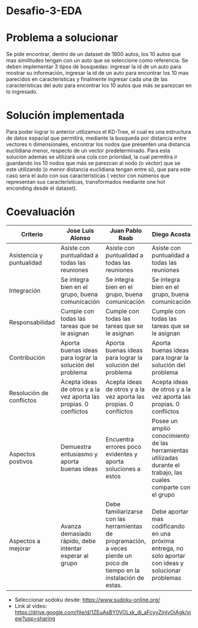 # Desafio-3-EDA

# Problema a solucionar

Se pide encontrar, dentro de un dataset de 1800 autos, los 10 autos que mas similitudes tengan con un auto que se seleccione como referencia. Se deben implementar 3 tipos de busquedas: ingresar la id de un auto para mostrar su información, ingresar la id de un auto para encontrar los 10 mas parecidos en caracteristicas y finalmente ingresar cada una de las caracteristicas del auto para encontrar los 10 autos que más se parezcan en lo ingresado.

# Solución implementada

Para poder lograr lo anterior utilizamos el KD-Tree, el cual es una estructura de datos espacial que permitirá, mediante la busqueda por distancia entre vectores n dimensionales, encontrar los nodos que presenten una distancia euclidiana menor, respecto de un vector predeterminado. Para esta solución además se utilizará una cola con prioridad, la cual permitira ir guardando los 10 nodos que más se parezcan al nodo (o vector) que se este utilizando (o menor distancia euclidiana tengan entre si), que para este caso sera el auto con sus caracteristicas ( vector con números que representan sus caracteristicas, transformados mediante one hot enconding desde el dataset).

# Coevaluación

|Criterio                 | Jose Luis Alonso | Juan Pablo Raab | Diego Acosta |
|-------------------------|------------------|-----------------|----------------|
|Asistencia y puntualidad |Asiste con puntualidad a todas las reuniones |Asiste con puntualidad a todas las reuniones |Asiste con puntualidad a todas las reuniones |
|Integración |Se integra bien en el grupo, buena comunicación |Se integra bien en el grupo, buena comunicación|Se integra bien en el grupo, buena comunicación |
|Responsabilidad | Cumple con todas las tareas que se le asignan | Cumple con todas las tareas que se le asignan | Cumple con todas las tareas que se le asignan |
|Contribución | Aporta buenas ideas para lograr la solución del problema | Aporta buenas ideas para lograr la solución del problema | Aporta buenas ideas para lograr la solución del problema |
|Resolución de conflictos | Acepta ideas de otros y a la vez aporta las propias. 0 conflictos | Acepta ideas de otros y a la vez aporta las propias. 0 conflictos | Acepta ideas de otros y a la vez aporta las propias. 0 conflictos |
|Aspectos postivos |Demuestra entusiasmo y aporta buenas ideas | Encuentra errores poco evidentes y aporta soluciones a estos | Posee un amplio conocimiento de las herramientas utilizadas durante el trabajo, las cuales comparte con el grupo |
|Aspectos a mejorar | Avanza demasiado rápido, debe intentar esperar al grupo | Debe familiarizarse con las herramientas de programación, a veces pierde un poco de tiempo en la instalación de estas.  | Debe aportar mas codificando en una próxima entrega, no solo aportar con ideas y solucionar problemas |

- Seleccionar sodoku desde: https://www.sudoku-online.org/
- Link al video: https://drive.google.com/file/d/1ZEuAsBY0VOLxk_di_aFcyyZlnIvOiAgk/view?usp=sharing
